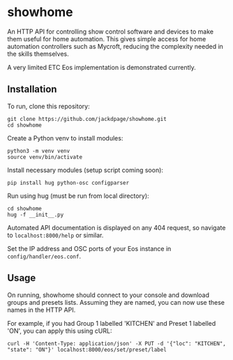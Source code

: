 # showhome

An HTTP API for controlling show control software and devices to make them useful for home automation. This gives simple access for home automation controllers such as Mycroft, reducing the complexity needed in the skills themselves.

A very limited ETC Eos implementation is demonstrated currently. 

## Installation

To run, clone this repository:
```
git clone https://github.com/jackdpage/showhome.git
cd showhome
```
Create a Python venv to install modules:
```
python3 -m venv venv
source venv/bin/activate
```
Install necessary modules (setup script coming soon):
```
pip install hug python-osc configparser
```

Run using hug (must be run from local directory):
```
cd showhome
hug -f __init__.py
```

Automated API documentation is displayed on any 404 request, so navigate to `localhost:8000/help` or similar.

Set the IP address and OSC ports of your Eos instance in `config/handler/eos.conf`.

## Usage

On running, showhome should connect to your console and download groups and presets lists. Assuming they are named, you can now use these names in the HTTP API.

For example, if you had Group 1 labelled 'KITCHEN' and Preset 1 labelled 'ON', you can apply this using cURL:
```
curl -H 'Content-Type: application/json' -X PUT -d '{"loc": "KITCHEN", "state": "ON"}' localhost:8000/eos/set/preset/label
```
